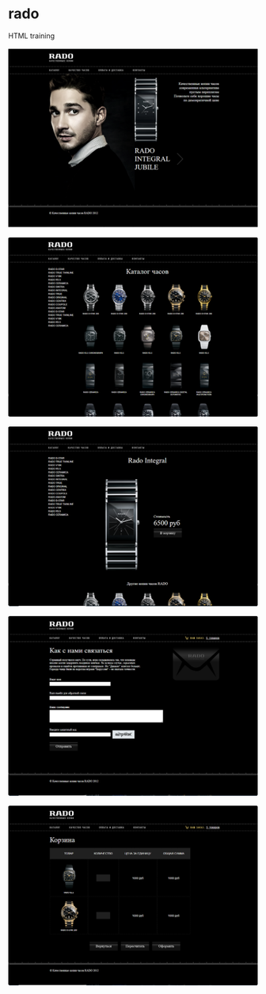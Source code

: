 # rado
HTML training<br><br>
<img alt="1" src="img/1.png"><br><br>
<img alt="2" src="img/2.png"><br><br>
<img alt="3" src="img/3.png"><br><br>
<img alt="6" src="img/6.png"><br><br>
<img alt="7" src="img/7.png"><br><br>
